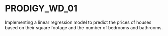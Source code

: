 # PRODIGY_WD_01
Implementing a linear regression model to predict the prices of houses based on their square footage and the number of bedrooms and bathrooms.
